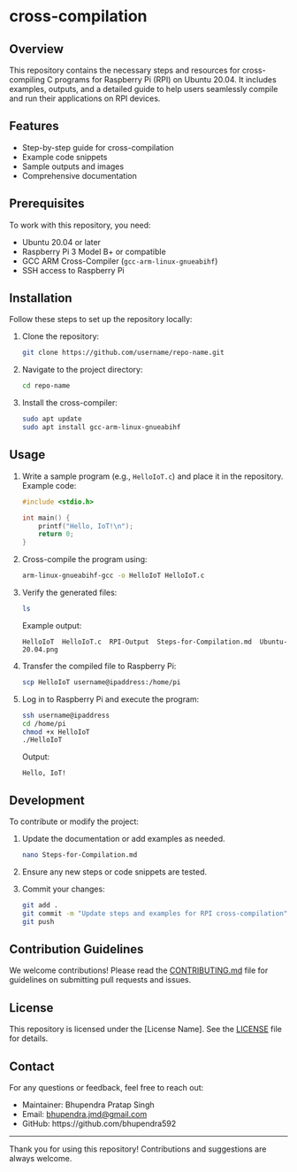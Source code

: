 # cross-compilation

## Overview

This repository contains the necessary steps and resources for cross-compiling C programs for Raspberry Pi (RPI) on Ubuntu 20.04. It includes examples, outputs, and a detailed guide to help users seamlessly compile and run their applications on RPI devices.

## Features

- Step-by-step guide for cross-compilation
- Example code snippets
- Sample outputs and images
- Comprehensive documentation

## Prerequisites

To work with this repository, you need:

- Ubuntu 20.04 or later
- Raspberry Pi 3 Model B+ or compatible
- GCC ARM Cross-Compiler (`gcc-arm-linux-gnueabihf`)
- SSH access to Raspberry Pi

## Installation

Follow these steps to set up the repository locally:

1. Clone the repository:

   ```bash
   git clone https://github.com/username/repo-name.git
   ```

2. Navigate to the project directory:

   ```bash
   cd repo-name
   ```

3. Install the cross-compiler:

   ```bash
   sudo apt update
   sudo apt install gcc-arm-linux-gnueabihf
   ```

## Usage

1. Write a sample program (e.g., `HelloIoT.c`) and place it in the repository.
   Example code:

   ```c
   #include <stdio.h>

   int main() {
       printf("Hello, IoT!\n");
       return 0;
   }
   ```

2. Cross-compile the program using:

   ```bash
   arm-linux-gnueabihf-gcc -o HelloIoT HelloIoT.c
   ```

3. Verify the generated files:

   ```bash
   ls
   ```

   Example output:

   ```
   HelloIoT  HelloIoT.c  RPI-Output  Steps-for-Compilation.md  Ubuntu-20.04.png
   ```

4. Transfer the compiled file to Raspberry Pi:

   ```bash
   scp HelloIoT username@ipaddress:/home/pi
   ```

5. Log in to Raspberry Pi and execute the program:

   ```bash
   ssh username@ipaddress
   cd /home/pi
   chmod +x HelloIoT
   ./HelloIoT
   ```

   Output:

   ```
   Hello, IoT!
   ```

## Development

To contribute or modify the project:

1. Update the documentation or add examples as needed.

   ```bash
   nano Steps-for-Compilation.md
   ```

2. Ensure any new steps or code snippets are tested.

3. Commit your changes:

   ```bash
   git add .
   git commit -m "Update steps and examples for RPI cross-compilation"
   git push
   ```

## Contribution Guidelines

We welcome contributions! Please read the [CONTRIBUTING.md](link-to-contributing-guide) file for guidelines on submitting pull requests and issues.

## License

This repository is licensed under the [License Name]. See the [LICENSE](link-to-license-file) file for details.

## Contact

For any questions or feedback, feel free to reach out:

- Maintainer: Bhupendra Pratap Singh
- Email: [bhupendra.jmd@gmail.com](mailto\:bhupendra.jmd@gmail.com)
- GitHub: https\://github.com/bhupendra592

---

Thank you for using this repository! Contributions and suggestions are always welcome.

